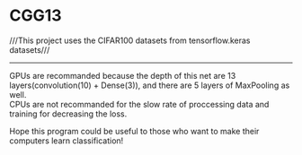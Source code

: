 # CGG13
///This project uses the CIFAR100 datasets from tensorflow.keras datasets///
***
GPUs are recommanded because the depth of this net are 13 layers(convolution(10) + Dense(3)), and there are 5 layers of MaxPooling as well.  
CPUs are not recommanded for the slow rate of proccessing data and training for decreasing the loss.

Hope this program could be useful to those who want to make their computers learn classification!
